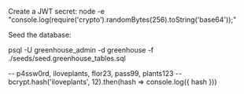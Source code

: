 Create a JWT secret:
node -e "console.log(require('crypto').randomBytes(256).toString('base64'));"

Seed the database:

psql -U greenhouse_admin -d greenhouse -f ./seeds/seed.greenhouse_tables.sql


-- p4ssw0rd, iloveplants, flor23, pass99, plants123
-- bcrypt.hash('iloveplants', 12).then(hash => console.log({ hash }))